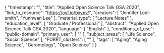 {
    "timestamp": "",
    "title": "Applied Open Science Talk GSA 2020",
    "link_to_resource": "https://osf.io/bxypv/",
    "creators": [
        "Jennifer Lodi-smith",
        "Yunhwan Lee"
    ],
    "material_type": [
        "Lecture Notes"
    ],
    "education_level": [
        "Graduate / Professional"
    ],
    "abstract": "Applied Open Science Talk GSA 2020",
    "language": [
        "English"
    ],
    "conditions_of_use": "public-domain",
    "primary_user": [
        ""
    ],
    "subject_areas": [
        "Life Science",
        "Social Science"
    ],
    "FORRT_clusters": [
        ""
    ],
    "tags": [
        "Aging",
        "Aging Science",
        "Gerontology",
        "Open Science"
    ]
}